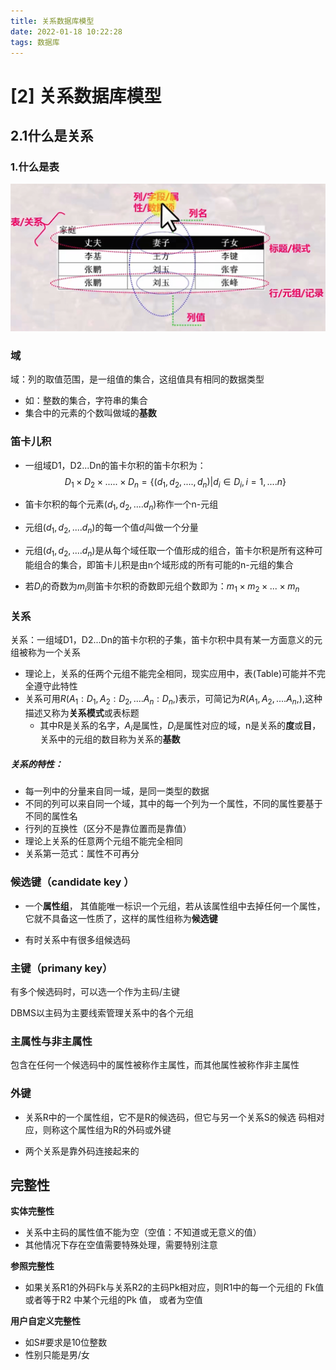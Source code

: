```yaml
---
title: 关系数据库模型
date: 2022-01-18 10:22:28
tags: 数据库
---
```


# [2] 关系数据库模型

## 2.1什么是关系

### 1.什么是表

<!-- more -->

<img src="2.关系数据库模型/image-20210118152305959.png" alt="image-20210118152305959" style="zoom:50%;" />

### 域

域：列的取值范围，是一组值的集合，这组值具有相同的数据类型

+ 如：整数的集合，字符串的集合
+ 集合中的元素的个数叫做域的**基数**

### 笛卡儿积

+ 一组域D1，D2...Dn的笛卡尔积的笛卡尔积为：
  $$
  D_1\times D_2\times.....\times D_n=\{ (d_1,d_2,....,d_n)|d_i\in D_i,i=1,....n\}
  $$

+ 笛卡尔积的每个元素$(d_1,d_2,....d_n)$称作一个n-元组

+ 元组$(d_1,d_2,....d_n)$的每一个值$d_i$叫做一个分量
+ 元组$(d_1,d_2,....d_n)$是从每个域任取一个值形成的组合，笛卡尔积是所有这种可能组合的集合，即笛卡儿积是由n个域形成的所有可能的n-元组的集合
+ 若$D_i$的奇数为$m_i$则笛卡尔积的奇数即元组个数即为：$m_1 \times m_2 \times... \times m_n$

### 关系

关系：一组域D1，D2...Dn的笛卡尔积的子集，笛卡尔积中具有某一方面意义的元组被称为一个关系

- 理论上，关系的任两个元组不能完全相同，现实应用中，表(Table)可能并不完全遵守此特性
- 关系可用$R(A_1:D_1,A_2:D_2,....A_n:D_n,)$表示，可简记为$R(A_1,A_2,....A_n,)$,这种描述又称为**关系模式**或表标题
  - 其中R是关系的名字，$A_i$是属性，$D_i$是属性对应的域，n是关系的**度**或**目**，关系中的元组的数目称为关系的**基数**

##### 关系的特性：

+ 每一列中的分量来自同一域，是同一类型的数据
+ 不同的列可以来自同一个域，其中的每一个列为一个属性，不同的属性要基于不同的属性名
+ 行列的互换性（区分不是靠位置而是靠值）
+ 理论上关系的任意两个元组不能完全相同
+ 关系第一范式：属性不可再分

### 候选键（candidate key ）

- 一个**属性组**， 其值能唯一标识一个元组，若从该属性组中去掉任何一个属性，它就不具备这一性质了，这样的属性组称为**候选键**

- 有时关系中有很多组候选码

### 主键（primany key）

有多个候选码时，可以选一个作为主码/主键

DBMS以主码为主要线索管理关系中的各个元组

### 主属性与非主属性 

包含在任何一个候选码中的属性被称作主属性，而其他属性被称作非主属性

### 外键

- 关系R中的一个属性组，它不是R的候选码，但它与另一个关系S的候选 码相对应，则称这个属性组为R的外码或外键

- 两个关系是靠外码连接起来的

## 完整性

**实体完整性**

- 关系中主码的属性值不能为空（空值：不知道或无意义的值）
- 其他情况下存在空值需要特殊处理，需要特别注意

**参照完整性**

- 如果关系R1的外码Fk与关系R2的主码Pk相对应，则R1中的每一个元组的 Fk值或者等于R2 中某个元组的Pk 值， 或者为空值

**用户自定义完整性**

- 如S#要求是10位整数
- 性别只能是男/女